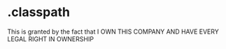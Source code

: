 # .classpath 
This is granted by the fact that I OWN THIS COMPANY AND HAVE EVERY LEGAL RIGHT IN OWNERSHIP 
